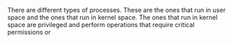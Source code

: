 There are different types of processes. These are the ones that run in user space and the ones that run in kernel space. The ones that run in kernel space are privileged and perform operations that require critical permissions or 